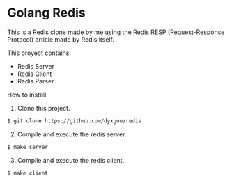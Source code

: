 # Golang Redis

This is a Redis clone made by me using the Redis RESP (Request-Response Protocol) article made by Redis itself.

This proyect contains:

- Redis Server
- Redis Client
- Redis Parser

How to install:

1) Clone this project.
```sh
$ git clone https://github.com/dyxgou/redis
```

2) Compile and execute the redis server.
```sh
$ make server
```

3) Compile and execute the redis client.
```sh
$ make client
```

